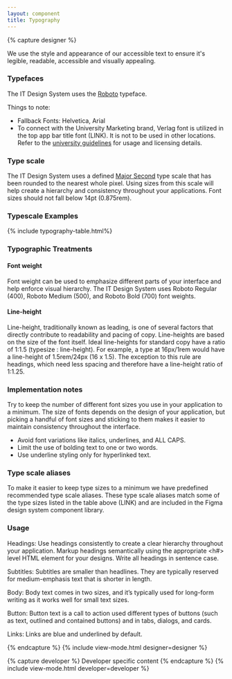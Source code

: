 ```yaml
---
layout: component
title: Typography
---
```


{% capture designer %}

We use the style and appearance of our accessible text to ensure it's legible,
readable, accessible and visually appealing.

### Typefaces

The IT Design System uses the [Roboto](https://fonts.google.com/specimen/Roboto) typeface.

Things to note:

+ Fallback Fonts: Helvetica, Arial 
+ To connect with the University Marketing brand, Verlag font is utilized in the top app bar title font (LINK). It is not to be used in other locations. Refer to the [university guidelines](https://brand.wisc.edu/web/typography/) for usage and licensing details.

### Type scale

The IT Design System uses a defined [Major Second](https://type-scale.com/?size=16&scale=1.125&text=A%20Visual%20Type%20Scale&webfont=Libre+Baskerville&font-family=%27Libre%20Baskerville%27,%20serif&font-weight=400&font-family-headers=&font-weight-headers=inherit&background-color=white&font-color=#333) type scale that has been rounded to the nearest whole pixel. Using sizes from this scale will help create a hierarchy and consistency throughout your applications. Font sizes should not fall below 14pt (0.875rem). 

### Typescale Examples
{% include typography-table.html%}


### Typographic Treatments

#### Font weight

Font weight can be used to emphasize different parts of your interface and help enforce visual hierarchy. The IT Design System uses Roboto Regular (400), Roboto Medium (500), and Roboto Bold (700) font weights. 

#### Line-height

Line-height, traditionally known as leading, is one of several factors that directly contribute to readability and pacing of copy. Line-heights are based on the size of the font itself. Ideal line-heights for standard copy have a ratio of 1:1.5 (typesize : line-height). For example, a type at 16px/1rem would have a line-height of 1.5rem/24px (16 x 1.5). The exception to this rule are headings, which need less spacing and therefore have a line-height ratio of 1:1.25.

### Implementation notes

Try to keep the number of different font sizes you use in your application to a minimum. The size of fonts depends on the design of your application, but picking a handful of font sizes and sticking to them makes it easier to maintain consistency throughout the interface.

+ Avoid font variations like italics, underlines, and ALL CAPS. 
+ Limit the use of bolding text to one or two words. 
+ Use underline styling only for hyperlinked text.

### Type scale aliases

To make it easier to keep type sizes to a minimum we have predefined recommended type scale aliases. These type scale aliases match some of the type sizes listed in the table above (LINK) and are included in the Figma design system component library. 



### Usage

Headings: Use headings consistently to create a clear hierarchy throughout your application. Markup headings semantically using the appropriate <h#> level HTML element for your designs. Write all headings in sentence case.

Subtitles: Subtitles are smaller than headlines. They are typically reserved for medium-emphasis text that is shorter in length.

Body: Body text comes in two sizes, and it’s typically used for long-form writing as it works well for small text sizes.

Button: Button text is a call to action used different types of buttons (such as text, outlined and contained buttons) and in tabs, dialogs, and cards.

Links: Links are blue and underlined by default.

{% endcapture %}
{% include view-mode.html designer=designer %}

{% capture developer %}
	Developer specific content
{% endcapture %}
{% include view-mode.html developer=developer %}

